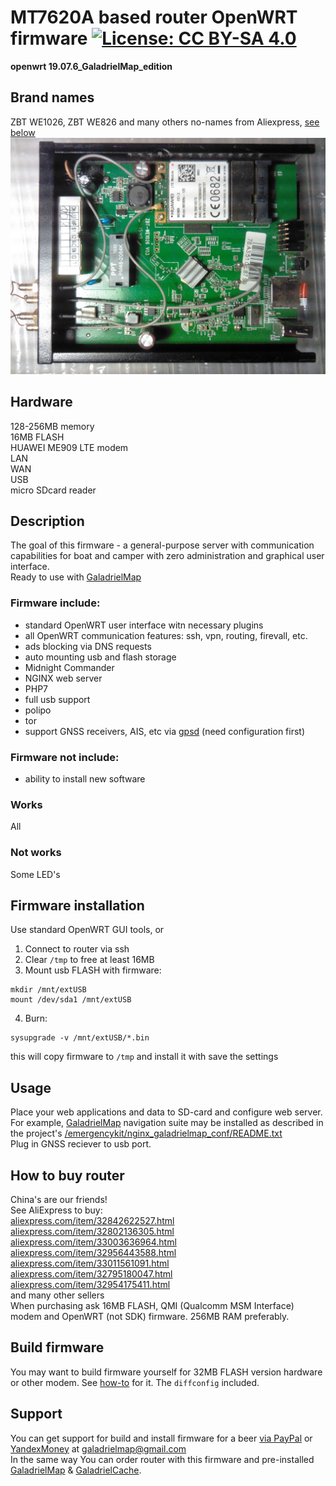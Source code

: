 # MT7620A based router OpenWRT firmware [![License: CC BY-SA 4.0](https://img.shields.io/badge/License-CC%20BY--SA%204.0-lightgrey.svg)](https://creativecommons.org/licenses/by-sa/4.0/)
**openwrt 19.07.6_GaladrielMap_edition**

## Brand names
ZBT WE1026, ZBT WE826 and many others no-names from Aliexpress, [see below](#how-to-buy)  
![hardware](img/IMG_20190309_020856_1600x1200.jpg)   
## Hardware
128-256MB memory  
16MB FLASH  
HUAWEI ME909 LTE modem  
LAN  
WAN  
USB  
micro SDcard reader

## Description
The goal of this firmware - a general-purpose server with communication capabilities for boat and camper with zero administration and graphical user interface.  
Ready to use with [GaladrielMap](http://galadrielmap.hs-yachten.at/)

### Firmware include:  
* standard OpenWRT user interface witn necessary plugins 
* all OpenWRT communication features: ssh, vpn, routing, firevall, etc.
* ads blocking via DNS requests
* auto mounting usb and flash storage
* Midnight Commander
* NGINX web server
* PHP7
* full usb support
* polipo
* tor
* support GNSS receivers, AIS, etc via [gpsd](https://gpsd.io/) (need configuration first)

### Firmware not include:
* ability to install new software

### Works
All

### Not works
Some LED's

## Firmware installation
Use standard OpenWRT GUI tools, or  

1. Connect to router via ssh
2. Clear `/tmp` to free at least 16MB
3. Mount usb FLASH with firmware:  
```
mkdir /mnt/extUSB
mount /dev/sda1 /mnt/extUSB
```
4. Burn:
```
sysupgrade -v /mnt/extUSB/*.bin
```
this will copy firmware to `/tmp` and install it with save the settings

## Usage
Place your web applications and data to SD-card and configure web server.  
For example,  [GaladrielMap](http://galadrielmap.hs-yachten.at/) navigation suite may be installed as described in the project's [/emergencykit/nginx_galadrielmap_conf/README.txt](https://github.com/VladimirKalachikhin/Galadriel-map/tree/master/emergencykit)  
Plug in GNSS reciever to usb port.

## How to buy router
China's are our friends!  
See AliExpress to buy:  
[aliexpress.com/item/32842622527.html](https://www.aliexpress.com/item/32842622527.html)  
[aliexpress.com/item/32802136305.html](https://www.aliexpress.com/item/32802136305.html)  
[aliexpress.com/item/33003636964.html](https://www.aliexpress.com/item/33003636964.html)  
[aliexpress.com/item/32956443588.html](https://www.aliexpress.com/item/32956443588.html)  
[aliexpress.com/item/33011561091.html](https://www.aliexpress.com/item/33011561091.html)  
[aliexpress.com/item/32795180047.html](https://www.aliexpress.com/item/32795180047.html)  
[aliexpress.com/item/32954175411.html](https://www.aliexpress.com/item/32954175411.html)  
and many other sellers  
When purchasing ask 16MB FLASH, QMI (Qualcomm MSM Interface) modem and OpenWRT (not SDK) firmware. 256MB RAM preferably.

## Build firmware
You may want to build firmware yourself for 32MB FLASH version hardware or other modem. See [how-to](https://openwrt.org/docs/guide-developer/build-system/start) for it. The `diffconfig` included.

## Support
You can get support for build and install firmware for a beer [via PayPal](https://paypal.me/VladimirKalachikhin) or [YandexMoney](https://yasobe.ru/na/galadrielmap) at [galadrielmap@gmail.com](mailto:galadrielmap@gmail.com)  
In the same way You can order router with this firmware and pre-installed [GaladrielMap](https://github.com/VladimirKalachikhin/Galadriel-map) & [GaladrielCache](https://github.com/VladimirKalachikhin/Galadriel-cache).